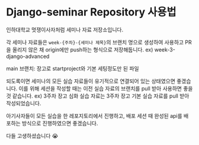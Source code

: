 # Django-seminar Repository 사용법
인하대학교 멋쟁이사자처럼 세미나 자료 저장소입니다.

각 세미나 자료들은 `week-{주차}-{세미나 제목}`의 브랜치 명으로 생성하여 사용하고 PR을 올리지 않은 채 origin에만 push하는 형식으로 저장해둡니다. 
ex) week-3-django-advanced

main 브랜치: 장고로 startproject와 기본 세팅정도만 된 파일

되도록이면 세미나의 모든 실습 자료들이 유기적으로 연결되어 있는 상태였으면 좋겠습니다.
이를 위해 세션을 작성할 때는 이전 실습 자료의 브랜치를 pull 받아 사용하면 좋을 것 같습니다.
ex) 3주차 장고 심화 실습 자료는 3주차 장고 기본 실습 자료를 pull 받아 작성되었습니다.

아기사자들이 모든 실습을 한 레포지토리에서 진행하고, 배포 세션 때 완성된 api를 배포하는 방식으로 진행하였으면 좋겠습니다.

다들 고생하셨습니다 😭
